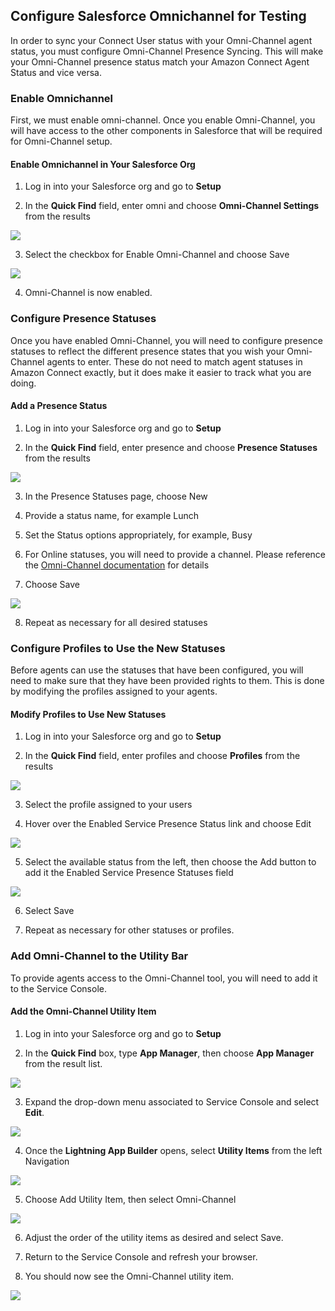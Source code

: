 <h2 id="configure-salesforce-omnichannel-for-testing" > Configure Salesforce Omnichannel for Testing </h2>

In order to sync your Connect User status with your Omni-Channel agent
status, you must configure Omni-Channel Presence Syncing. This will make
your Omni-Channel presence status match your Amazon Connect Agent Status
and vice versa.

### Enable Omnichannel

First, we must enable omni-channel. Once you enable Omni-Channel, you
will have access to the other components in Salesforce that will be
required for Omni-Channel setup.

#### Enable Omnichannel in Your Salesforce Org

1.  Log in into your Salesforce org and go to **Setup**

2.  In the **Quick Find** field, enter omni and choose **Omni-Channel
    Settings** from the results

<img src="../media/image230.png" />

3.  Select the checkbox for Enable Omni-Channel and choose Save

<img src="../media/image231.png" />

4.  Omni-Channel is now enabled.

### Configure Presence Statuses

Once you have enabled Omni-Channel, you will need to configure presence
statuses to reflect the different presence states that you wish your
Omni-Channel agents to enter. These do not need to match agent statuses
in Amazon Connect exactly, but it does make it easier to track what you
are doing.

#### Add a Presence Status

1.  Log in into your Salesforce org and go to **Setup**

2.  In the **Quick Find** field, enter presence and choose **Presence
    Statuses** from the results

<img src="../media/image147.png" />

3.  In the Presence Statuses page, choose New

4.  Provide a status name, for example Lunch

5.  Set the Status options appropriately, for example, Busy

6.  For Online statuses, you will need to provide a channel. Please
    reference the [Omni-Channel
    documentation](https://help.salesforce.com/articleView?id=omnichannel_intro.htm&type=5)
    for details

7.  Choose Save

<img src="../media/image148.png" />

8.  Repeat as necessary for all desired statuses

### Configure Profiles to Use the New Statuses

Before agents can use the statuses that have been configured, you will
need to make sure that they have been provided rights to them. This is
done by modifying the profiles assigned to your agents.

#### Modify Profiles to Use New Statuses

1.  Log in into your Salesforce org and go to **Setup**

2.  In the **Quick Find** field, enter profiles and choose **Profiles**
    from the results

<img src="../media/image149.png" />

3.  Select the profile assigned to your users

4.  Hover over the Enabled Service Presence Status link and choose Edit

<img src="../media/image150.png" />

5.  Select the available status from the left, then choose the Add
    button to add it the Enabled Service Presence Statuses field

<img src="../media/image151.png" />

6.  Select Save

7.  Repeat as necessary for other statuses or profiles.

### Add Omni-Channel to the Utility Bar

To provide agents access to the Omni-Channel tool, you will need to add
it to the Service Console.

#### Add the Omni-Channel Utility Item

1.  Log in into your Salesforce org and go to **Setup**

2.  In the **Quick Find** box, type **App Manager**, then choose **App
    Manager** from the result list.

<img src="../media/image17.png" />

3.  Expand the drop-down menu associated to Service Console and select
    **Edit**.

<img src="../media/image18.png" />

4.  Once the **Lightning App Builder** opens, select **Utility Items**
    from the left Navigation

<img src="../media/image19.png" />

5.  Choose Add Utility Item, then select Omni-Channel

<img src="../media/image232.png" />

6.  Adjust the order of the utility items as desired and select Save.

7.  Return to the Service Console and refresh your browser.

8.  You should now see the Omni-Channel utility item.

<img src="../media/image233.png" />
